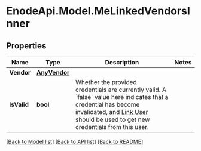 # EnodeApi.Model.MeLinkedVendorsInner

## Properties

Name | Type | Description | Notes
------------ | ------------- | ------------- | -------------
**Vendor** | [**AnyVendor**](AnyVendor.md) |  | 
**IsValid** | **bool** | Whether the provided credentials are currently valid. A &#x60;false&#x60; value here indicates that a credential has become invalidated, and [Link User](/api/reference#postUsersUseridLink) should be used to get new credentials from this user. | 

[[Back to Model list]](../README.md#documentation-for-models) [[Back to API list]](../README.md#documentation-for-api-endpoints) [[Back to README]](../README.md)

